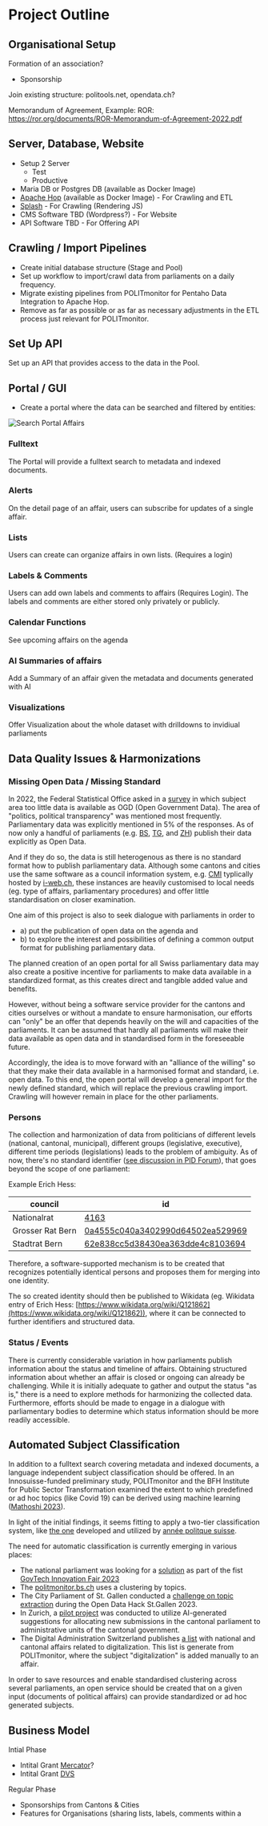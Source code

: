 # Project Outline


## Organisational Setup


Formation of an association?

- Sponsorship 

Join existing structure: politools.net, opendata.ch?

Memorandum of Agreement, Example: ROR: https://ror.org/documents/ROR-Memorandum-of-Agreement-2022.pdf


## Server, Database, Website

- Setup 2 Server
	- Test
	- Productive
- Maria DB or Postgres DB (available as Docker Image)
- [Apache Hop](https://hop.apache.org/) (available as Docker Image) - For Crawling and ETL
- [Splash](https://splash.readthedocs.io/en/stable/index.html) - For Crawling (Rendering JS)
- CMS Software TBD (Wordpress?) - For Website
- API Software TBD - For Offering API

## Crawling / Import Pipelines

- Create initial database structure (Stage and Pool)
- Set up workflow to import/crawl data from parliaments on a daily frequency.
- Migrate existing pipelines from POLITmonitor for Pentaho Data Integration to Apache Hop.
- Remove as far as possible or as far as necessary adjustments in the ETL process just relevant for POLITmonitor.


## Set Up API

Set up an API that provides access to the data in the Pool.


## Portal / GUI

- Create a portal where the data can be searched and filtered by entities: 

![Search Portal Affairs](Mockup_Portal.png)

### Fulltext

The Portal will provide a fulltext search to metadata and indexed documents.  

### Alerts

On the detail page of an affair, users can subscribe for updates of a single affair.

### Lists

Users can create can organize affairs in own lists. (Requires a login)

### Labels & Comments

Users can add own labels and comments to affairs (Requires Login). The labels and comments are either stored only privately or publicly.

### Calendar Functions

See upcoming affairs on the agenda

### AI Summaries of affairs

Add a Summary of an affair given the metadata and documents generated with AI

### Visualizations

Offer Visualization about the whole dataset with drilldowns to invidiual parliaments

## Data Quality Issues & Harmonizations

### Missing Open Data / Missing Standard

In 2022, the Federal Statistical Office asked in a [survey](https://www.bfs.admin.ch/bfs/de/home/dienstleistungen/ogd/dokumentation.gnpdetail.2022-0702.html) in which subject area too little data is available as OGD (Open Government Data). The area of "politics, political transparency" was mentioned most frequently. Parliamentary data was explicitly mentioned in 5% of the responses. As of now only a handful of parliaments (e.g. [BS](https://data.bs.ch/explore/?sort=modified&q=grosser+rat&refine.keyword=Grosser+Rat), [TG](https://data.tg.ch/explore/?q=Grossen+Rat&sort=title&refine.keyword=Grosser+Rat&refine.keyword=Kantonsparlament+), and [ZH](https://opendata.swiss/fr/dataset/web-service-des-geschaftsverwaltungssystems-des-kantonsrates-des-kantons-zurich)) publish their data explicitly as Open Data. 

And if they do so, the data is still heterogenous as there is no standard format how to publish parliamentary data. Although some cantons and cities use the same software as a council information system, e.g. [CMI](https://cmiag.ch/) typlically hosted by [i-web.ch](https://www.i-web.ch/gemweb), these instances are heavily customised to local needs (eg. type of affairs, parliamentary procedures) and offer little standardisation on closer examination.

One aim of this project is also to seek dialogue with parliaments in order to

- a) put the publication of open data on the agenda and
- b) to explore the interest and possibilities of defining a common output format for publishing parliamentary data. 

The planned creation of an open portal for all Swiss parliamentary data may also create a positive incentive for parliaments to make data available in a standardized format, as this creates direct and tangible added value and benefits.

However, without being a software service provider for the cantons and cities ourselves or without a mandate to ensure harmonisation, our efforts can "only" be an offer that depends heavily on the will and capacities of the parliaments. It can be assumed that hardly all parliaments will make their data available as open data and in standardised form in the foreseeable future.

Accordingly, the idea is to move forward with an "alliance of the willing" so that they make their data available in a harmonised format and standard, i.e. open data. To this end, the open portal will develop a general import for the newly defined standard, which will replace the previous crawling import. Crawling will however remain in place for the other parliaments. 


### Persons

The collection and harmonization of data from politicians of different levels (national, cantonal, municipal), different groups (legislative, executive), different time periods (legislations) leads to the problem of ambiguity. As of now, there's no standard identifier ([see discussion in PID Forum](https://pidforum.org/t/pids-for-parliamentarians-and-political-candidates/1025/4)), that goes beyond the scope of one parliament:

Example Erich Hess:

| council          | id                               |
|------------------|----------------------------------|
| Nationalrat      | [4163](https://www.parlament.ch/de/Seiten/ViewCouncillor.aspx?CouncillorId=4163)                             
| Grosser Rat Bern | [0a4555c040a3402990d64502ea529969](https://www.gr.be.ch//de/start/grosser-rat/mitglieder/mitgliedersuche/mitgliederdetail.html?guid=0a4555c040a3402990d64502ea529969) |
| Stadtrat Bern    | [62e838cc5d38430ea363dde4c8103694](https://ris.bern.ch/Mitglied.aspx?obj_guid=62e838cc5d38430ea363dde4c8103694) |

Therefore, a software-supported mechanism is to be created that recognizes potentially identical persons and proposes them for merging into one identity. 

The so created identity should then be published to Wikidata (eg. Wikidata entry of Erich Hess: [https://www.wikidata.org/wiki/Q121862](https://www.wikidata.org/wiki/Q121862)), where it can be connected to further identifiers and structured data.


### Status / Events

There is currently considerable variation in how parliaments publish information about the status and timeline of affairs. Obtaining structured information about whether an affair is closed or ongoing can already be challenging. While it is initially adequate to gather and output the status "as is," there is a need to explore methods for harmonizing the collected data. Furthermore, efforts should be made to engage in a dialogue with parliamentary bodies to determine which status information should be more readily accessible. 


## Automated Subject Classification

In addition to a fulltext search covering metadata and indexed documents, a language independent subject classification should be offered. In an Innosuisse-funded preliminary study, POLITmonitor and the BFH Institute for Public Sector Transformation examined the extent to which predefined or ad hoc topics (like Covid 19) can be derived using machine learning ([Mathoshi 2023](https://docs.fenceit.cloud/s/WqEaRJJEJ5Kb86Y)).

In light of the initial findings, it seems fitting to apply a two-tier classification system, like [the one](https://docs.fenceit.cloud/s/yYp4Kz8jmwE6pL7) developed and utilized by [année politque suisse](https://anneepolitique.swiss/).

The need for automatic classification is currently emerging in various places:

- The national parliament was looking for a [solution](https://www.bk.admin.ch/dam/bk/de/dokumente/dti/themen/veranstaltungen/Innovation_Challenge_DTI-SI.pdf.download.pdf/Innovation_Challenge_DTI-SI.pdf) as part of the fist [GovTech Innovation Fair 2023](https://www.admin.ch/gov/de/start/dokumentation/medienmitteilungen.msg-id-96479.html)
- The [politmonitor.bs.ch](https://politmonitor.bs.ch/home) uses a clustering by topics.
- The City Parliament of St. Gallen conducted a [challenge on topic extraction](https://hack.opendata.ch/project/1076) during the Open Data Hack St.Gallen 2023.
- In Zurich, a [pilot project](https://www.zh.ch/de/news-uebersicht/mitteilungen/2023/politik-staat/statistik/ki-pilotprojekt.html) was conducted to utilize AI-generated suggestions for allocating new submissions in the cantonal parliament to administrative units of the cantonal government.
- The Digital Administration Switzerland publishes [a list](https://www.digitale-verwaltung-schweiz.ch/aktuelles/politische-geschaefte) with national and cantonal affairs related to digitalization. This list is generate from POLITmonitor, where the subject "digitalization" is added manually to an affair.

In order to save resources and enable standardised clustering across several parliaments, an open service should be created that on a given input (documents of political affairs) can provide standardized or ad hoc generated subjects.



## Business Model

Intial Phase

- Intital Grant [Mercator](https://www.stiftung-mercator.ch/demokratie)?
- Intital Grant [DVS](digitale-verwaltung-schweiz.ch)

Regular Phase

- Sponsorships from Cantons & Cities
- Features for Organisations (sharing lists, labels, comments within a 
